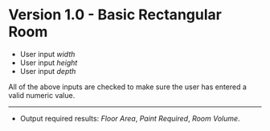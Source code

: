 # Version 1.0 - Basic Rectangular Room

- User input *width*
- User input *height*
- User input *depth*

All of the above inputs are checked to make sure the user has entered a valid numeric value.

---

- Output required results: *Floor Area*, *Paint Required*, *Room Volume*.
